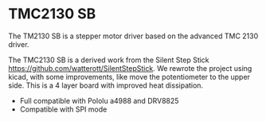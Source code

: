 # TMC2130 SB

The TM2130 SB is a stepper motor driver based on the advanced TMC 2130 driver.

The TMC2130 SB is a derived work from the Silent Step Stick https://github.com/watterott/SilentStepStick. We rewrote the project using kicad, with some improvements, like move the potentiometer to the upper side. This is a 4 layer board with improved heat dissipation.

* Full compatible with Pololu a4988 and DRV8825
* Compatible with SPI mode

